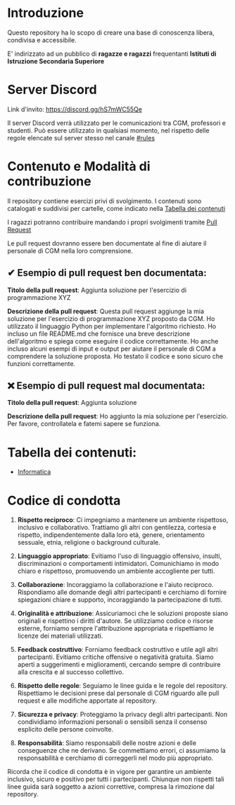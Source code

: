 # Introduzione

Questo repository ha lo scopo di creare una base di conoscenza libera, condivisa e accessibile.

E' indirizzato ad un pubblico di **ragazze e ragazzi** frequentanti **Istituti di Istruzione Secondaria Superiore**

# Server Discord
Link d'invito: https://discord.gg/hS7mWC55Qe

Il server Discord verrà utilizzato per le comunicazioni tra CGM, professori e studenti. Può essere utilizzato in qualsiasi momento, nel rispetto delle regole elencate sul server stesso nel canale [#rules](https://discord.gg/RBT2CASV)

# Contenuto e Modalità di contribuzione

Il repository contiene esercizi privi di svolgimento. I contenuti sono catalogati e suddivisi per cartelle, come indicato nella [Tabella dei contenuti](#toc)

I ragazzi potranno contribuire mandando i propri svolgimenti tramite [Pull Request](https://docs.github.com/en/pull-requests/collaborating-with-pull-requests/proposing-changes-to-your-work-with-pull-requests/about-pull-requests)

Le pull request dovranno essere ben documentate al fine di aiutare il personale di CGM nella loro comprensione.

## ✔ Esempio di pull request ben documentata:

**Titolo della pull request**: Aggiunta soluzione per l'esercizio di programmazione XYZ

**Descrizione della pull request**:
Questa pull request aggiunge la mia soluzione per l'esercizio di programmazione XYZ proposto da CGM. Ho utilizzato il linguaggio Python per implementare l'algoritmo richiesto. Ho incluso un file README.md che fornisce una breve descrizione dell'algoritmo e spiega come eseguire il codice correttamente. Ho anche incluso alcuni esempi di input e output per aiutare il personale di CGM a comprendere la soluzione proposta. Ho testato il codice e sono sicuro che funzioni correttamente.

## ❌ Esempio di pull request mal documentata:

**Titolo della pull request**: Aggiunta soluzione

**Descrizione della pull request**:
Ho aggiunto la mia soluzione per l'esercizio. Per favore, controllatela e fatemi sapere se funziona.

<a name="toc"></a>
# Tabella dei contenuti:

- [Informatica](informatica/README.md)

# Codice di condotta

1. **Rispetto reciproco**: Ci impegniamo a mantenere un ambiente rispettoso, inclusivo e collaborativo. Trattiamo gli altri con gentilezza, cortesia e rispetto, indipendentemente dalla loro età, genere, orientamento sessuale, etnia, religione o background culturale.

2. **Linguaggio appropriato**: Evitiamo l'uso di linguaggio offensivo, insulti, discriminazioni o comportamenti intimidatori. Comunichiamo in modo chiaro e rispettoso, promuovendo un ambiente accogliente per tutti.

3. **Collaborazione**: Incoraggiamo la collaborazione e l'aiuto reciproco. Rispondiamo alle domande degli altri partecipanti e cerchiamo di fornire spiegazioni chiare e supporto, incoraggiando la partecipazione di tutti.

4. **Originalità e attribuzione**: Assicuriamoci che le soluzioni proposte siano originali e rispettino i diritti d'autore. Se utilizziamo codice o risorse esterne, forniamo sempre l'attribuzione appropriata e rispettiamo le licenze dei materiali utilizzati.

5. **Feedback costruttivo**: Forniamo feedback costruttivo e utile agli altri partecipanti. Evitiamo critiche offensive o negatività gratuita. Siamo aperti a suggerimenti e miglioramenti, cercando sempre di contribuire alla crescita e al successo collettivo.

6. **Rispetto delle regole**: Seguiamo le linee guida e le regole del repository. Rispettiamo le decisioni prese dal personale di CGM riguardo alle pull request e alle modifiche apportate al repository.

7. **Sicurezza e privacy**: Proteggiamo la privacy degli altri partecipanti. Non condividiamo informazioni personali o sensibili senza il consenso esplicito delle persone coinvolte.

8. **Responsabilità**: Siamo responsabili delle nostre azioni e delle conseguenze che ne derivano. Se commettiamo errori, ci assumiamo la responsabilità e cerchiamo di correggerli nel modo più appropriato.

Ricorda che il codice di condotta è in vigore per garantire un ambiente inclusivo, sicuro e positivo per tutti i partecipanti. Chiunque non rispetti tali linee guida sarà soggetto a azioni correttive, compresa la rimozione dal repository.
